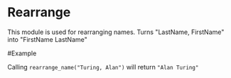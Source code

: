 Rearrange
=========

This module is used for rearranging names.
Turns "LastName, FirstName" into "FirstName LastName"

#Example

Calling `rearrange_name("Turing, Alan")` will return `"Alan Turing"`